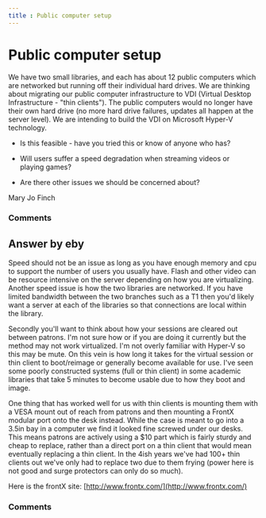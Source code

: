 ```yaml
---
title : Public computer setup
---
```

Public computer setup
=====================
We have two small libraries, and each has about 12 public computers
which are networked but running off their individual hard drives. We are
thinking about migrating our public computer infrastructure to VDI
(Virtual Desktop Infrastructure - "thin clients"). The public computers
would no longer have their own hard drive (no more hard drive failures,
updates all happen at the server level). We are intending to build the
VDI on Microsoft Hyper-V technology.

-   Is this feasible - have you tried this or know of anyone who has?

-   Will users suffer a speed degradation when streaming videos or\
     playing games?

-   Are there other issues we should be concerned about?


Mary Jo Finch

### Comments ###


Answer by eby
----------------
Speed should not be an issue as long as you have enough memory and cpu
to support the number of users you usually have. Flash and other video
can be resource intensive on the server depending on how you are
virtualizing. Another speed issue is how the two libraries are
networked. If you have limited bandwidth between the two branches such
as a T1 then you'd likely want a server at each of the libraries so that
connections are local within the library.

Secondly you'll want to think about how your sessions are cleared out
between patrons. I'm not sure how or if you are doing it currently but
the method may not work virtualized. I'm not overly familiar with
Hyper-V so this may be mute. On this vein is how long it takes for the
virtual session or thin client to boot/reimage or generally become
available for use. I've seen some poorly constructed systems (full or
thin client) in some academic libraries that take 5 minutes to become
usable due to how they boot and image.

One thing that has worked well for us with thin clients is mounting them
with a VESA mount out of reach from patrons and then mounting a FrontX
modular port onto the desk instead. While the case is meant to go into a
3.5in bay in a computer we find it looked fine screwed under our desks.
This means patrons are actively using a \$10 part which is fairly sturdy
and cheap to replace, rather than a direct port on a thin client that
would mean eventually replacing a thin client. In the 4ish years we've
had 100+ thin clients out we've only had to replace two due to them
frying (power here is not good and surge protectors can only do so
much).

Here is the frontX site:
[http://www.frontx.com/](http://www.frontx.com/)

### Comments ###

